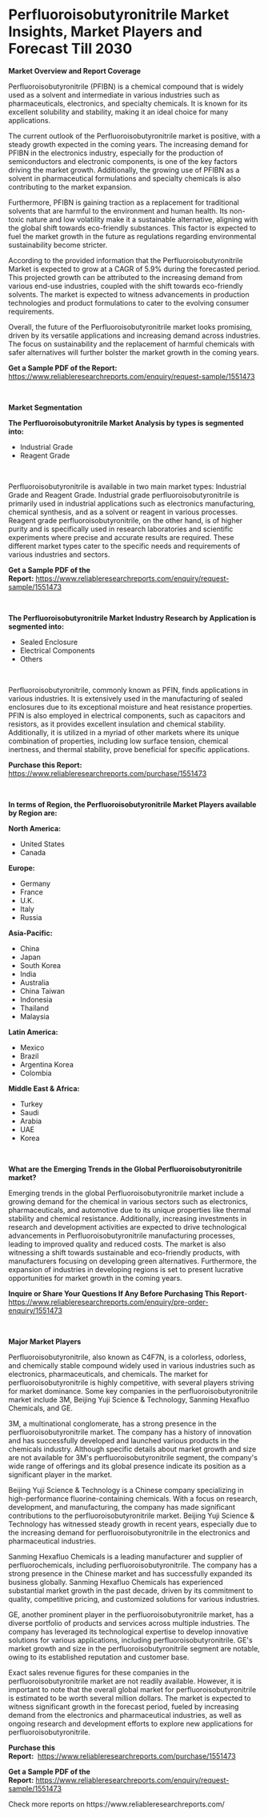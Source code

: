 <p><h1>Perfluoroisobutyronitrile Market Insights, Market Players and Forecast Till 2030</h1></p><p><strong>Market Overview and Report Coverage</strong></p>
<p><p>Perfluoroisobutyronitrile (PFIBN) is a chemical compound that is widely used as a solvent and intermediate in various industries such as pharmaceuticals, electronics, and specialty chemicals. It is known for its excellent solubility and stability, making it an ideal choice for many applications.</p><p>The current outlook of the Perfluoroisobutyronitrile market is positive, with a steady growth expected in the coming years. The increasing demand for PFIBN in the electronics industry, especially for the production of semiconductors and electronic components, is one of the key factors driving the market growth. Additionally, the growing use of PFIBN as a solvent in pharmaceutical formulations and specialty chemicals is also contributing to the market expansion.</p><p>Furthermore, PFIBN is gaining traction as a replacement for traditional solvents that are harmful to the environment and human health. Its non-toxic nature and low volatility make it a sustainable alternative, aligning with the global shift towards eco-friendly substances. This factor is expected to fuel the market growth in the future as regulations regarding environmental sustainability become stricter.</p><p>According to the provided information that the Perfluoroisobutyronitrile Market is expected to grow at a CAGR of 5.9% during the forecasted period. This projected growth can be attributed to the increasing demand from various end-use industries, coupled with the shift towards eco-friendly solvents. The market is expected to witness advancements in production technologies and product formulations to cater to the evolving consumer requirements.</p><p>Overall, the future of the Perfluoroisobutyronitrile market looks promising, driven by its versatile applications and increasing demand across industries. The focus on sustainability and the replacement of harmful chemicals with safer alternatives will further bolster the market growth in the coming years.</p></p>
<p><strong>Get a Sample PDF of the Report:</strong> <a href="https://www.reliableresearchreports.com/enquiry/request-sample/1551473">https://www.reliableresearchreports.com/enquiry/request-sample/1551473</a></p>
<p>&nbsp;</p>
<p><strong>Market Segmentation</strong></p>
<p><strong>The Perfluoroisobutyronitrile Market Analysis by types is segmented into:</strong></p>
<p><ul><li>Industrial Grade</li><li>Reagent Grade</li></ul></p>
<p>&nbsp;</p>
<p><p>Perfluoroisobutyronitrile is available in two main market types: Industrial Grade and Reagent Grade. Industrial grade perfluoroisobutyronitrile is primarily used in industrial applications such as electronics manufacturing, chemical synthesis, and as a solvent or reagent in various processes. Reagent grade perfluoroisobutyronitrile, on the other hand, is of higher purity and is specifically used in research laboratories and scientific experiments where precise and accurate results are required. These different market types cater to the specific needs and requirements of various industries and sectors.</p></p>
<p><strong>Get a Sample PDF of the Report:</strong>&nbsp;<a href="https://www.reliableresearchreports.com/enquiry/request-sample/1551473">https://www.reliableresearchreports.com/enquiry/request-sample/1551473</a></p>
<p>&nbsp;</p>
<p><strong>The Perfluoroisobutyronitrile Market Industry Research by Application is segmented into:</strong></p>
<p><ul><li>Sealed Enclosure</li><li>Electrical Components</li><li>Others</li></ul></p>
<p>&nbsp;</p>
<p><p>Perfluoroisobutyronitrile, commonly known as PFIN, finds applications in various industries. It is extensively used in the manufacturing of sealed enclosures due to its exceptional moisture and heat resistance properties. PFIN is also employed in electrical components, such as capacitors and resistors, as it provides excellent insulation and chemical stability. Additionally, it is utilized in a myriad of other markets where its unique combination of properties, including low surface tension, chemical inertness, and thermal stability, prove beneficial for specific applications.</p></p>
<p><strong>Purchase this Report:</strong>&nbsp; <a href="https://www.reliableresearchreports.com/purchase/1551473">https://www.reliableresearchreports.com/purchase/1551473</a></p>
<p>&nbsp;</p>
<p><strong>In terms of Region, the Perfluoroisobutyronitrile Market Players available by Region are:</strong></p>
<p>
    <p> <strong> North America: </strong>
        <ul>
            <li>United States</li>
            <li>Canada</li>
        </ul>
        </p> 
    <p> <strong> Europe: </strong>
        <ul>
            <li>Germany</li>
            <li>France</li>
            <li>U.K.</li>
            <li>Italy</li>
            <li>Russia</li>
        </ul>
        </p> 
    <p> <strong> Asia-Pacific: </strong>
        <ul>
            <li>China</li>
            <li>Japan</li>
            <li>South Korea</li>
            <li>India</li>
            <li>Australia</li>
            <li>China Taiwan</li>
            <li>Indonesia</li>
            <li>Thailand</li>
            <li>Malaysia</li>
        </ul>
        </p> 
    <p> <strong> Latin America: </strong>
        <ul>
            <li>Mexico</li>
            <li>Brazil</li>
            <li>Argentina Korea</li>
            <li>Colombia</li>
        </ul>
        </p> 
    <p> <strong> Middle East & Africa: </strong>
        <ul>
            <li>Turkey</li>
            <li>Saudi</li>
            <li>Arabia</li>
            <li>UAE</li>
            <li>Korea</li>
        </ul>
    </p>
    </p>
<p>&nbsp;</p>
<p><strong>What are the Emerging Trends in the Global Perfluoroisobutyronitrile market?</strong></p>
<p><p>Emerging trends in the global Perfluoroisobutyronitrile market include a growing demand for the chemical in various sectors such as electronics, pharmaceuticals, and automotive due to its unique properties like thermal stability and chemical resistance. Additionally, increasing investments in research and development activities are expected to drive technological advancements in Perfluoroisobutyronitrile manufacturing processes, leading to improved quality and reduced costs. The market is also witnessing a shift towards sustainable and eco-friendly products, with manufacturers focusing on developing green alternatives. Furthermore, the expansion of industries in developing regions is set to present lucrative opportunities for market growth in the coming years.</p></p>
<p><strong>Inquire or Share Your Questions If Any Before Purchasing This Report</strong>- <a href="https://www.reliableresearchreports.com/enquiry/pre-order-enquiry/1551473">https://www.reliableresearchreports.com/enquiry/pre-order-enquiry/1551473</a></p>
<p>&nbsp;</p>
<p><strong>Major Market Players</strong></p>
<p><p>Perfluoroisobutyronitrile, also known as C4F7N, is a colorless, odorless, and chemically stable compound widely used in various industries such as electronics, pharmaceuticals, and chemicals. The market for perfluoroisobutyronitrile is highly competitive, with several players striving for market dominance. Some key companies in the perfluoroisobutyronitrile market include 3M, Beijing Yuji Science & Technology, Sanming Hexafluo Chemicals, and GE.</p><p>3M, a multinational conglomerate, has a strong presence in the perfluoroisobutyronitrile market. The company has a history of innovation and has successfully developed and launched various products in the chemicals industry. Although specific details about market growth and size are not available for 3M's perfluoroisobutyronitrile segment, the company's wide range of offerings and its global presence indicate its position as a significant player in the market.</p><p>Beijing Yuji Science & Technology is a Chinese company specializing in high-performance fluorine-containing chemicals. With a focus on research, development, and manufacturing, the company has made significant contributions to the perfluoroisobutyronitrile market. Beijing Yuji Science & Technology has witnessed steady growth in recent years, especially due to the increasing demand for perfluoroisobutyronitrile in the electronics and pharmaceutical industries.</p><p>Sanming Hexafluo Chemicals is a leading manufacturer and supplier of perfluorochemicals, including perfluoroisobutyronitrile. The company has a strong presence in the Chinese market and has successfully expanded its business globally. Sanming Hexafluo Chemicals has experienced substantial market growth in the past decade, driven by its commitment to quality, competitive pricing, and customized solutions for various industries.</p><p>GE, another prominent player in the perfluoroisobutyronitrile market, has a diverse portfolio of products and services across multiple industries. The company has leveraged its technological expertise to develop innovative solutions for various applications, including perfluoroisobutyronitrile. GE's market growth and size in the perfluoroisobutyronitrile segment are notable, owing to its established reputation and customer base.</p><p>Exact sales revenue figures for these companies in the perfluoroisobutyronitrile market are not readily available. However, it is important to note that the overall global market for perfluoroisobutyronitrile is estimated to be worth several million dollars. The market is expected to witness significant growth in the forecast period, fueled by increasing demand from the electronics and pharmaceutical industries, as well as ongoing research and development efforts to explore new applications for perfluoroisobutyronitrile.</p></p>
<p><strong>Purchase this Report:</strong>&nbsp;&nbsp;<a href="https://www.reliableresearchreports.com/purchase/1551473">https://www.reliableresearchreports.com/purchase/1551473</a></p>
<p></p>
<p><strong>Get a Sample PDF of the Report:</strong>&nbsp;<a href="https://www.reliableresearchreports.com/enquiry/request-sample/1551473">https://www.reliableresearchreports.com/enquiry/request-sample/1551473</a></p>
<p>Check more reports on https://www.reliableresearchreports.com/</p>